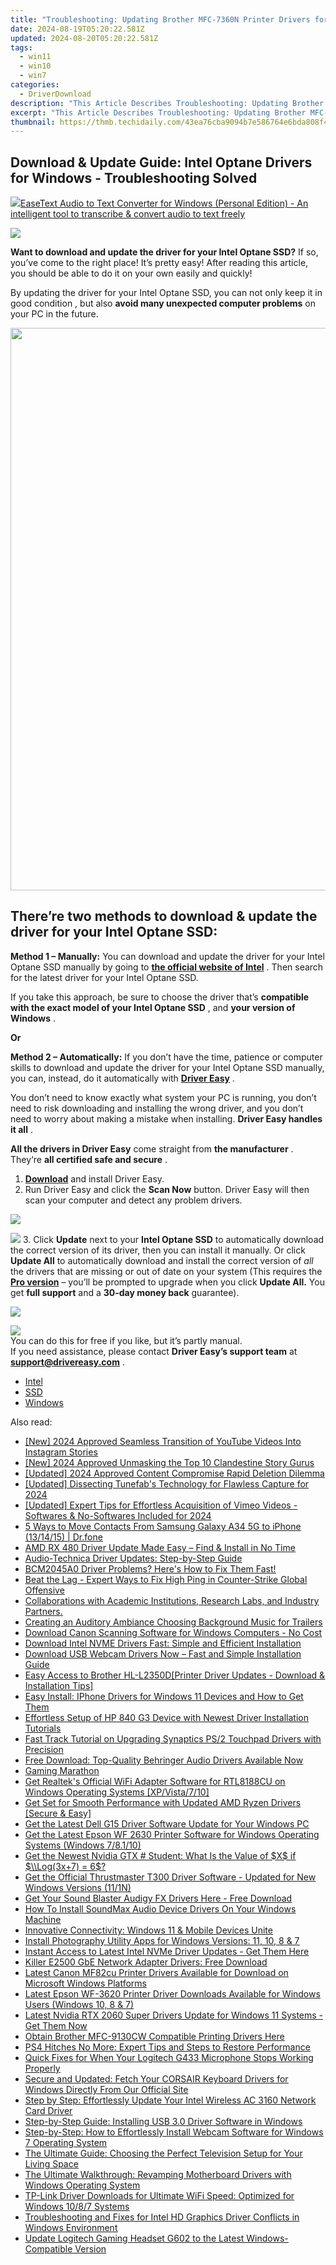 ```yaml
---
title: "Troubleshooting: Updating Brother MFC-7360N Printer Drivers for Windows Users!"
date: 2024-08-19T05:20:22.581Z
updated: 2024-08-20T05:20:22.581Z
tags:
  - win11
  - win10
  - win7
categories:
  - DriverDownload
description: "This Article Describes Troubleshooting: Updating Brother MFC-7360N Printer Drivers for Windows Users!"
excerpt: "This Article Describes Troubleshooting: Updating Brother MFC-7360N Printer Drivers for Windows Users!"
thumbnail: https://thmb.techidaily.com/43ea76cba9094b7e586764e6bda808f45025f38856a330aa448f0606df3e468d.jpg
---
```


## Download & Update Guide: Intel Optane Drivers for Windows - Troubleshooting Solved

<!-- affiliate ads begin -->
<a href="https://secure.2checkout.com/order/checkout.php?PRODS=40203538&QTY=1&AFFILIATE=108875&CART=1"><img src="https://secure.avangate.com/images/merchant/cc4b82e826b52ec41c810301548e8f48/products/audio-to-text-transcription-software.png" border="0">EaseText Audio to Text Converter for Windows (Personal Edition) - An intelligent tool to transcribe & convert audio to text freely </a>
<!-- affiliate ads end -->
![](https://images.drivereasy.com/wp-content/uploads/2018/12/snap000142.png)

 **Want to download and update the driver for your Intel Optane SSD?** If so, you’ve come to the right place! It’s pretty easy! After reading this article, you should be able to do it on your own easily and quickly!

 By updating the driver for your Intel Optane SSD, you can not only keep it in good condition , but also   **avoid many unexpected computer problems**  on your PC in the future.

<!-- affiliate ads begin -->
<a href="https://ursime.pxf.io/c/5597632/2048963/16384" target="_top" id="2048963"><img src="//a.impactradius-go.com/display-ad/16384-2048963" border="0" alt="" width="1200" height="900"/></a><img height="0" width="0" src="https://imp.pxf.io/i/5597632/2048963/16384" style="position:absolute;visibility:hidden;" border="0" />
<!-- affiliate ads end -->
## **There’re two methods to download & update the driver for your Intel Optane SSD:**

**Method 1 – Manually:**  You can download and update the driver for your Intel Optane SSD manually by going to **[the official website of Intel](https://www.intel.com/content/www/us/en/homepage.html)**  . Then search for the latest driver for your Intel Optane SSD.

 If you take this approach, be sure to choose the driver that’s **compatible with the exact model of your Intel Optane SSD** , and **your version of Windows** .

**Or**

**Method 2 – Automatically:**   If you don’t have the time, patience or computer skills to download and update the driver for your Intel Optane SSD manually, you can, instead, do it automatically with **[Driver Easy](https://tools.techidaily.com/drivereasy/download/)**  .

 You don’t need to know exactly what system your PC is running, you don’t need to risk downloading and installing the wrong driver, and you don’t need to worry about making a mistake when installing. **Driver Easy handles it all** .

**All the drivers in Driver Easy** come straight from **the manufacturer** . They‘re **all certified safe and secure** .

1. **[Download](https://tools.techidaily.com/drivereasy/download/)**  and install Driver Easy.
2. Run Driver Easy and click the **Scan Now**  button. Driver Easy will then scan your computer and detect any problem drivers.  
<!-- affiliate ads begin -->
<a href="https://secure.2checkout.com/order/checkout.php?PRODS=33729450&QTY=1&AFFILIATE=108875&CART=1"><img src="https://secure.avangate.com/images/merchant/7f687767ccf20fcea1c9dc4a5adc2326/Digisigner_banner_728_x_90_color_version.png" border="0"></a>
<!-- affiliate ads end -->
![](https://images.drivereasy.com/wp-content/uploads/2018/12/snap000027-2.png)
3. Click **Update**  next to your **Intel Optane SSD** to automatically download the correct version of its driver, then you can install it manually. Or click **Update All**  to automatically download and install the correct version of _all_  the drivers that are missing or out of date on your system (This requires the **[Pro version](https://tools.techidaily.com/drivereasy/download/)**  – you’ll be prompted to upgrade when you click **Update All.** You get **full support**  and a **30-day money back**  guarantee).  
<!-- affiliate ads begin -->
<a href="https://store.nero.com/order/checkout.php?PRODS=42570605&QTY=1&AFFILIATE=108875&CART=1"><img src="http://cdnwww.nero.com/nero-com-wAssets/img/banners/2023/usbXcopy/Nero_USB_x_copy_Screen_2.png" border="0"></a>
<!-- affiliate ads end -->
![](https://images.drivereasy.com/wp-content/uploads/2018/12/snap000143.png)  
 You can do this for free if you like, but it’s partly manual.  
 If you need assistance, please contact **Driver Easy’s support team** at [**support@drivereasy.com**](https://tools.techidaily.com/drivereasy/download/) .

* [Intel](https://tools.techidaily.com/drivereasy/download/)
* [SSD](https://tools.techidaily.com/drivereasy/download/)
* [Windows](https://tools.techidaily.com/drivereasy/download/)

<ins class="adsbygoogle"
     style="display:block"
     data-ad-format="autorelaxed"
     data-ad-client="ca-pub-7571918770474297"
     data-ad-slot="1223367746"></ins>



<ins class="adsbygoogle"
     style="display:block"
     data-ad-client="ca-pub-7571918770474297"
     data-ad-slot="8358498916"
     data-ad-format="auto"
     data-full-width-responsive="true"></ins>

<span class="atpl-alsoreadstyle">Also read:</span>
<div><ul>
<li><a href="https://instagram-video-files.techidaily.com/new-2024-approved-seamless-transition-of-youtube-videos-into-instagram-stories/"><u>[New] 2024 Approved  Seamless Transition of YouTube Videos Into Instagram Stories</u></a></li>
<li><a href="https://instagram-clips.techidaily.com/new-2024-approved-unmasking-the-top-10-clandestine-story-gurus/"><u>[New] 2024 Approved  Unmasking the Top 10 Clandestine Story Gurus</u></a></li>
<li><a href="https://facebook-video-files.techidaily.com/updated-2024-approved-content-compromise-rapid-deletion-dilemma/"><u>[Updated] 2024 Approved  Content Compromise  Rapid Deletion Dilemma</u></a></li>
<li><a href="https://screen-recording.techidaily.com/updated-dissecting-tunefabs-technology-for-flawless-capture-for-2024/"><u>[Updated] Dissecting Tunefab's Technology for Flawless Capture for 2024</u></a></li>
<li><a href="https://vimeo-videos.techidaily.com/updated-expert-tips-for-effortless-acquisition-of-vimeo-videos-softwares-and-no-softwares-included-for-2024/"><u>[Updated] Expert Tips for Effortless Acquisition of Vimeo Videos - Softwares & No-Softwares Included for 2024</u></a></li>
<li><a href="https://blog-min.techidaily.com/5-ways-to-move-contacts-from-samsung-galaxy-a34-5g-to-iphone-131415-drfone-by-drfone-transfer-from-android-transfer-from-android/"><u>5 Ways to Move Contacts From Samsung Galaxy A34 5G to iPhone (13/14/15) | Dr.fone</u></a></li>
<li><a href="https://hardware-updates.techidaily.com/1722973375879-amd-rx-480-driver-update-made-easy-find-and-install-in-no-time/"><u>AMD RX 480 Driver Update Made Easy – Find & Install in No Time</u></a></li>
<li><a href="https://hardware-updates.techidaily.com/audio-technica-driver-updates-step-by-step-guide/"><u>Audio-Technica Driver Updates: Step-by-Step Guide</u></a></li>
<li><a href="https://hardware-updates.techidaily.com/bcm2045a0-driver-problems-heres-how-to-fix-them-fast/"><u>BCM2045A0 Driver Problems? Here's How to Fix Them Fast!</u></a></li>
<li><a href="https://common-error.techidaily.com/beat-the-lag-expert-ways-to-fix-high-ping-in-counter-strike-global-offensive/"><u>Beat the Lag - Expert Ways to Fix High Ping in Counter-Strike Global Offensive</u></a></li>
<li><a href="https://hardware-updates.techidaily.com/collaborations-with-academic-institutions-research-labs-and-industry-partners/"><u>Collaborations with Academic Institutions, Research Labs, and Industry Partners.</u></a></li>
<li><a href="https://extra-hints.techidaily.com/creating-an-auditory-ambiance-choosing-background-music-for-trailers/"><u>Creating an Auditory Ambiance  Choosing Background Music for Trailers</u></a></li>
<li><a href="https://hardware-updates.techidaily.com/download-canon-scanning-software-for-windows-computers-no-cost/"><u>Download Canon Scanning Software for Windows Computers - No Cost</u></a></li>
<li><a href="https://hardware-updates.techidaily.com/download-intel-nvme-drivers-fast-simple-and-efficient-installation/"><u>Download Intel NVME Drivers Fast: Simple and Efficient Installation</u></a></li>
<li><a href="https://hardware-updates.techidaily.com/download-usb-webcam-drivers-now-fast-and-simple-installation-guide/"><u>Download USB Webcam Drivers Now – Fast and Simple Installation Guide</u></a></li>
<li><a href="https://hardware-updates.techidaily.com/easy-access-to-brother-hl-l2350dprinter-driver-updates-download-and-installation-tips/"><u>Easy Access to Brother HL-L2350D[Printer Driver Updates - Download & Installation Tips]</u></a></li>
<li><a href="https://hardware-updates.techidaily.com/easy-install-iphone-drivers-for-windows-11-devices-and-how-to-get-them/"><u>Easy Install: IPhone Drivers for Windows 11 Devices and How to Get Them</u></a></li>
<li><a href="https://hardware-updates.techidaily.com/effortless-setup-of-hp-840-g3-device-with-newest-driver-installation-tutorials/"><u>Effortless Setup of HP 840 G3 Device with Newest Driver Installation Tutorials</u></a></li>
<li><a href="https://hardware-updates.techidaily.com/fast-track-tutorial-on-upgrading-synaptics-ps2-touchpad-drivers-with-precision/"><u>Fast Track Tutorial on Upgrading Synaptics PS/2 Touchpad Drivers with Precision</u></a></li>
<li><a href="https://hardware-updates.techidaily.com/1722978230446-free-download-top-quality-behringer-audio-drivers-available-now/"><u>Free Download: Top-Quality Behringer Audio Drivers Available Now</u></a></li>
<li><a href="https://hardware-updates.techidaily.com/gaming-marathon/"><u>Gaming Marathon</u></a></li>
<li><a href="https://hardware-updates.techidaily.com/get-realteks-official-wifi-adapter-software-for-rtl8188cu-on-windows-operating-systems-xpvista710/"><u>Get Realtek's Official WiFi Adapter Software for RTL8188CU on Windows Operating Systems [XP/Vista/7/10]</u></a></li>
<li><a href="https://hardware-updates.techidaily.com/get-set-for-smooth-performance-with-updated-amd-ryzen-drivers-secure-and-easy/"><u>Get Set for Smooth Performance with Updated AMD Ryzen Drivers [Secure & Easy]</u></a></li>
<li><a href="https://hardware-updates.techidaily.com/get-the-latest-dell-g15-driver-software-update-for-your-windows-pc/"><u>Get the Latest Dell G15 Driver Software Update for Your Windows PC</u></a></li>
<li><a href="https://hardware-updates.techidaily.com/get-the-latest-epson-wf-2630-printer-software-for-windows-operating-systems-windows-78110/"><u>Get the Latest Epson WF 2630 Printer Software for Windows Operating Systems (Windows 7/8.1/10)</u></a></li>
<li><a href="https://hardware-updates.techidaily.com/get-the-newest-nvidia-gtx-student-what-is-the-value-of-x-if-log3xplus7-6/"><u>Get the Newest Nvidia GTX # Student: What Is the Value of $X$ if $\\Log(3x+7) = 6$?</u></a></li>
<li><a href="https://hardware-updates.techidaily.com/get-the-official-thrustmaster-t300-driver-software-updated-for-new-windows-versions-111n/"><u>Get the Official Thrustmaster T300 Driver Software - Updated for New Windows Versions (11/1N)</u></a></li>
<li><a href="https://hardware-updates.techidaily.com/get-your-sound-blaster-audigy-fx-drivers-here-free-download/"><u>Get Your Sound Blaster Audigy FX Drivers Here - Free Download</u></a></li>
<li><a href="https://hardware-updates.techidaily.com/how-to-install-soundmax-audio-device-drivers-on-your-windows-machine/"><u>How To Install SoundMax Audio Device Drivers On Your Windows Machine</u></a></li>
<li><a href="https://win11.techidaily.com/innovative-connectivity-windows-11-and-mobile-devices-unite/"><u>Innovative Connectivity: Windows 11 & Mobile Devices Unite</u></a></li>
<li><a href="https://hardware-updates.techidaily.com/install-photography-utility-apps-for-windows-versions-11-10-8-and-7/"><u>Install Photography Utility Apps for Windows Versions: 11, 10, 8 & 7</u></a></li>
<li><a href="https://hardware-updates.techidaily.com/1722967931642-instant-access-to-latest-intel-nvme-driver-updates-get-them-here/"><u>Instant Access to Latest Intel NVMe Driver Updates - Get Them Here</u></a></li>
<li><a href="https://hardware-updates.techidaily.com/killer-e2500-gbe-network-adapter-drivers-free-download/"><u>Killer E2500 GbE Network Adapter Drivers: Free Download</u></a></li>
<li><a href="https://hardware-updates.techidaily.com/latest-canon-mf82cu-printer-drivers-available-for-download-on-microsoft-windows-platforms/"><u>Latest Canon MF82cu Printer Drivers Available for Download on Microsoft Windows Platforms</u></a></li>
<li><a href="https://hardware-updates.techidaily.com/latest-epson-wf-3620-printer-driver-downloads-available-for-windows-users-windows-10-8-and-7/"><u>Latest Epson WF-3620 Printer Driver Downloads Available for Windows Users (Windows 10, 8 & 7)</u></a></li>
<li><a href="https://hardware-updates.techidaily.com/1722965252469-latest-nvidia-rtx-2060-super-drivers-update-for-windows-11-systems-get-them-now/"><u>Latest Nvidia RTX 2060 Super Drivers Update for Windows 11 Systems - Get Them Now</u></a></li>
<li><a href="https://hardware-updates.techidaily.com/obtain-brother-mfc-9130cw-compatible-printing-drivers-here/"><u>Obtain Brother MFC-9130CW Compatible Printing Drivers Here</u></a></li>
<li><a href="https://program-issues.techidaily.com/ps4-hitches-no-more-expert-tips-and-steps-to-restore-performance/"><u>PS4 Hitches No More: Expert Tips and Steps to Restore Performance</u></a></li>
<li><a href="https://hardware-updates.techidaily.com/quick-fixes-for-when-your-logitech-g433-microphone-stops-working-properly/"><u>Quick Fixes for When Your Logitech G433 Microphone Stops Working Properly</u></a></li>
<li><a href="https://hardware-updates.techidaily.com/secure-and-updated-fetch-your-corsair-keyboard-drivers-for-windows-directly-from-our-official-site/"><u>Secure and Updated: Fetch Your CORSAIR Keyboard Drivers for Windows Directly From Our Official Site</u></a></li>
<li><a href="https://hardware-updates.techidaily.com/step-by-step-effortlessly-update-your-intel-wireless-ac-3160-network-card-driver/"><u>Step by Step: Effortlessly Update Your Intel Wireless AC 3160 Network Card Driver</u></a></li>
<li><a href="https://hardware-updates.techidaily.com/step-by-step-guide-installing-usb-30-driver-software-in-windows/"><u>Step-by-Step Guide: Installing USB 3.0 Driver Software in Windows</u></a></li>
<li><a href="https://hardware-updates.techidaily.com/step-by-step-how-to-effortlessly-install-webcam-software-for-windows-7-operating-system/"><u>Step-by-Step: How to Effortlessly Install Webcam Software for Windows 7 Operating System</u></a></li>
<li><a href="https://tech-renaissance.techidaily.com/the-ultimate-guide-choosing-the-perfect-television-setup-for-your-living-space/"><u>The Ultimate Guide: Choosing the Perfect Television Setup for Your Living Space</u></a></li>
<li><a href="https://hardware-updates.techidaily.com/the-ultimate-walkthrough-revamping-motherboard-drivers-with-windows-operating-system/"><u>The Ultimate Walkthrough: Revamping Motherboard Drivers with Windows Operating System</u></a></li>
<li><a href="https://hardware-updates.techidaily.com/tp-link-driver-downloads-for-ultimate-wifi-speed-optimized-for-windows-1087-systems/"><u>TP-Link Driver Downloads for Ultimate WiFi Speed: Optimized for Windows 10/8/7 Systems</u></a></li>
<li><a href="https://hardware-updates.techidaily.com/troubleshooting-and-fixes-for-intel-hd-graphics-driver-conflicts-in-windows-environment/"><u>Troubleshooting and Fixes for Intel HD Graphics Driver Conflicts in Windows Environment</u></a></li>
<li><a href="https://hardware-updates.techidaily.com/update-logitech-gaming-headset-g602-to-the-latest-windows-compatible-version/"><u>Update Logitech Gaming Headset G602 to the Latest Windows-Compatible Version</u></a></li>
</ul></div>
